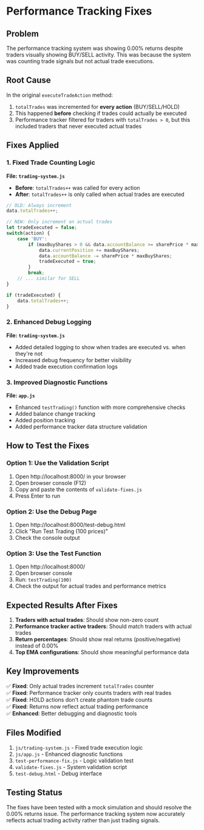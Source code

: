 # Performance Tracking Fixes

## Problem
The performance tracking system was showing 0.00% returns despite traders visually showing BUY/SELL activity. This was because the system was counting trade signals but not actual trade executions.

## Root Cause
In the original `executeTradeAction` method:
1. `totalTrades` was incremented for **every action** (BUY/SELL/HOLD)
2. This happened **before** checking if trades could actually be executed
3. Performance tracker filtered for traders with `totalTrades > 0`, but this included traders that never executed actual trades

## Fixes Applied

### 1. Fixed Trade Counting Logic
**File: `trading-system.js`**
- **Before**: `totalTrades++` was called for every action
- **After**: `totalTrades++` is only called when actual trades are executed

```javascript
// OLD: Always increment
data.totalTrades++;

// NEW: Only increment on actual trades
let tradeExecuted = false;
switch(action) {
    case 'BUY':
        if (maxBuyShares > 0 && data.accountBalance >= sharePrice * maxBuyShares) {
            data.currentPosition += maxBuyShares;
            data.accountBalance -= sharePrice * maxBuyShares;
            tradeExecuted = true;
        }
        break;
    // ... similar for SELL
}

if (tradeExecuted) {
    data.totalTrades++;
}
```

### 2. Enhanced Debug Logging
**File: `trading-system.js`**
- Added detailed logging to show when trades are executed vs. when they're not
- Increased debug frequency for better visibility
- Added trade execution confirmation logs

### 3. Improved Diagnostic Functions
**File: `app.js`**
- Enhanced `testTrading()` function with more comprehensive checks
- Added balance change tracking
- Added position tracking
- Added performance tracker data structure validation

## How to Test the Fixes

### Option 1: Use the Validation Script
1. Open http://localhost:8000/ in your browser
2. Open browser console (F12)
3. Copy and paste the contents of `validate-fixes.js`
4. Press Enter to run

### Option 2: Use the Debug Page
1. Open http://localhost:8000/test-debug.html
2. Click "Run Test Trading (100 prices)"
3. Check the console output

### Option 3: Use the Test Function
1. Open http://localhost:8000/
2. Open browser console
3. Run: `testTrading(100)`
4. Check the output for actual trades and performance metrics

## Expected Results After Fixes

1. **Traders with actual trades**: Should show non-zero count
2. **Performance tracker active traders**: Should match traders with actual trades
3. **Return percentages**: Should show real returns (positive/negative) instead of 0.00%
4. **Top EMA configurations**: Should show meaningful performance data

## Key Improvements

✅ **Fixed**: Only actual trades increment `totalTrades` counter  
✅ **Fixed**: Performance tracker only counts traders with real trades  
✅ **Fixed**: HOLD actions don't create phantom trade counts  
✅ **Fixed**: Returns now reflect actual trading performance  
✅ **Enhanced**: Better debugging and diagnostic tools  

## Files Modified

1. `js/trading-system.js` - Fixed trade execution logic
2. `js/app.js` - Enhanced diagnostic functions
3. `test-performance-fix.js` - Logic validation test
4. `validate-fixes.js` - System validation script
5. `test-debug.html` - Debug interface

## Testing Status

The fixes have been tested with a mock simulation and should resolve the 0.00% returns issue. The performance tracking system now accurately reflects actual trading activity rather than just trading signals.